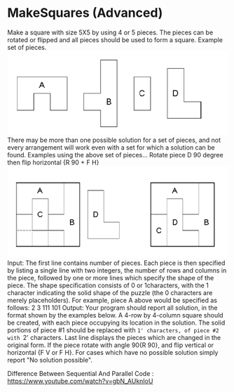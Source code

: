 # MakeSquares (Advanced)
Make a square with size 5X5 by using 4 or 5 pieces. The pieces can be rotated or flipped and all pieces should be used to form a square. Example set of pieces.
![alt text](https://github.com/taha7ussein007/MakeSquares/blob/master/1.PNG)
There may be more than one possible solution for a set of pieces, and not every arrangement will work even with a set for which a solution can be found. Examples using the above set of pieces…
Rotate piece D 90 degree then flip horizontal {R 90 + F H}
![alt text](https://github.com/taha7ussein007/MakeSquares/blob/master/2.PNG)
Input:
The first line contains number of pieces. Each piece is then specified by listing a single line with two integers, the number of rows and columns in the piece, followed by one or more lines which specify the shape of the piece. The shape specification consists of 0 or 1characters, with the 1 character indicating the solid shape of the puzzle (the 0 characters are merely placeholders). For example, piece A above would be specified as follows:
2 3
111
101
Output:
Your program should report all solution, in the format shown by the examples below. A 4-row by 4-column square should be created, with each piece occupying its location in the solution. The solid portions of piece #1 should be replaced with `1' characters, of piece #2 with `2' characters. Last line displays the pieces which are changed in the original form. If the piece rotate with angle 90{R 90}, and flip vertical or horizontal {F V or F H}. For cases which have no possible solution simply report "No solution possible".

Difference Between Sequential And Parallel Code : 
https://www.youtube.com/watch?v=gbN_AUknIoU
